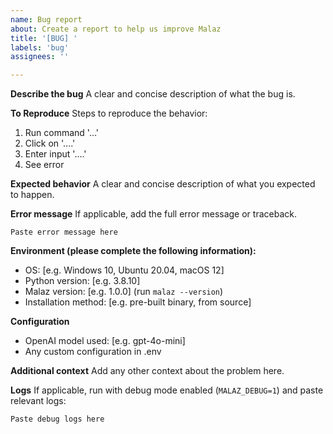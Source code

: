 ```yaml
---
name: Bug report
about: Create a report to help us improve Malaz
title: '[BUG] '
labels: 'bug'
assignees: ''

---
```


**Describe the bug**
A clear and concise description of what the bug is.

**To Reproduce**
Steps to reproduce the behavior:
1. Run command '...'
2. Click on '....'
3. Enter input '....'
4. See error

**Expected behavior**
A clear and concise description of what you expected to happen.

**Error message**
If applicable, add the full error message or traceback.

```
Paste error message here
```

**Environment (please complete the following information):**
 - OS: [e.g. Windows 10, Ubuntu 20.04, macOS 12]
 - Python version: [e.g. 3.8.10]
 - Malaz version: [e.g. 1.0.0] (run `malaz --version`)
 - Installation method: [e.g. pre-built binary, from source]

**Configuration**
- OpenAI model used: [e.g. gpt-4o-mini]
- Any custom configuration in .env

**Additional context**
Add any other context about the problem here.

**Logs**
If applicable, run with debug mode enabled (`MALAZ_DEBUG=1`) and paste relevant logs:

```
Paste debug logs here
``` 
